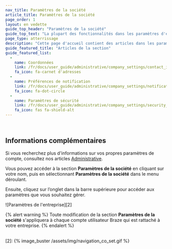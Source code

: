 ```yaml
---
nav_title: Paramètres de la société
article_title: Paramètres de la société
page_order: 1
layout: en vedette
guide_top_header: "Paramètres de la société"
guide_top_text: "La plupart des fonctionnalités dans les paramètres d'entreprise ne sont disponibles que pour les administrateurs de compte Braze. Si vous n'avez pas d'accès mais que vous pensez que vous devriez, contactez l'administrateur du compte Braze de votre entreprise."
page_type: atterrissage
description: "Cette page d'accueil contient des articles dans les paramètres de l'entreprise. Ici vous pouvez trouver de l'aide pour la configuration des informations de contact, des notifications et des paramètres de sécurité."
guide_featured_title: "Articles de la section"
guide_featured_list:
  - 
    name: Coordonnées
    link: /fr/docs/user_guide/administrative/company_settings/contact_information/
    fa_icon: fa-carnet d'adresses
  - 
    name: Préférences de notification
    link: /fr/docs/user_guide/administrative/company_settings/notification_preferences/
    fa_icon: fa-dot-circle
  - 
    name: Paramètres de sécurité
    link: /fr/docs/user_guide/administrative/company_settings/security_settings/
    fa_icon: fas fa-shield-alt
---
```


<br>

## Informations complémentaires

Si vous recherchez plus d'informations sur vos propres paramètres de compte, consultez nos articles [Administrative][1].

Vous pouvez accéder à la section **Paramètres de la société** en cliquant sur votre nom, puis en sélectionnant **Paramètres de la société** dans le menu déroulant.

Ensuite, cliquez sur l’onglet dans la barre supérieure pour accéder aux paramètres que vous souhaitez gérer.

!\[Paramètres de l'entreprise\]\[2\]

{% alert warning %}
Toute modification de la section **Paramètres de la société** s'appliquera à chaque compte utilisateur Braze qui est rattaché à votre entreprise.
{% endalert %}

<br>
[2]: {% image_buster /assets/img/navigation_co_set.gif %}

[1]: {{site.baseurl}}/user_guide/administrative/
